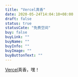 ```yaml
---
title: "Vercel真香"
date: 2020-05-24T14:04:10+08:00
draft: false
status: true
statusCate: "免费空间"
buy: false
buyLink: ""
buyName: ""
buyInfo: ""
buyImage: ""
buyButtonText: ""
---
```


[Vercel](https://vercel.com)真香，嘿！